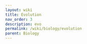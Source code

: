 ```yaml
---
layout: wiki
title: Evolution
nav_order: 3
description: evo
permalink: /wiki/biology/evolution
parent: Biology
---
```


